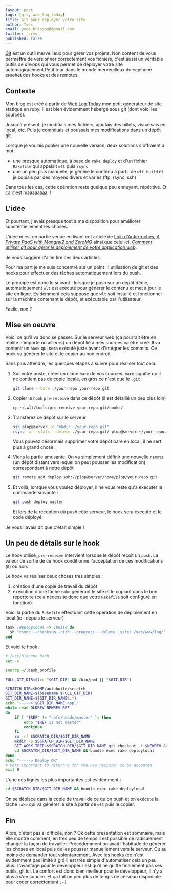 ```yaml
---
layout: post
tags: [git, web_log_today]
title: Git pour deployer votre site
author: Yves
email: yves.brissaud@gmail.com
twitter: _crev_
published: false
---
```


[Git][git] est un outil merveilleux pour gérer vos projets. Non content de vous permettre de versionner correctement vos fichiers, c'est aussi un véritable outils de _devops_ qui vous permet de déployer votre site automagiquement.Petit tour dans le monde merveuilleux ~~du capitaine crochet~~ des hooks et des remotes.

## Contexte

Mon blog est créé à partir de [Web Log Today][wlt] mon petit générateur de site statique en ruby. Il est bien évidemment hébergé sous git (dont voici les [sources][blog]).

Jusqu'à présent, je modifiais mes fichiers, ajoutais des billets, visualisais en local, etc. Puis je commitais et poussais mes modifications dans un dépôt git.

Lorsque je voulais publier une nouvelle version, deux solutions s'offraient à moi :

* une presque automatique, à base de `rake deploy` et d'un fichier `Rakefile` qui appelait `wlt` puis `rsync`
* une un peu plus manuelle, je génère le contenu à partir de `wlt build` et je copiais par des moyens divers et variés (ftp, rsync, ssh)

Dans tous les cas, cette opération reste quelque peu ennuyant, répétitive. Et ça c'est maaaaaaaal !

## L'idée

Et pourtant, j'avais presque tout à ma disposition pour améliorer substentiellement les choses.

L'idée m'est en partie venue en lisant cet article de [Loïc d'Anterroches][danterroches], _[A Private PaaS with Mongrel2 and ZeroMQ][private paas]_ ainsi que celui-ci, _[Comment utiliser git pour gérer le déploiement de votre application web][gitdeploy]_.

Je vous suggère d'aller lire ces deux articles.

Pour ma part je me suis concentré sur un point : l'utilisation de git et des hooks pour effectuer des tâches automatiquement lors du push.

Le principe est donc le suivant : lorsque je push sur un dépôt dédié, automatiquement `wlt` est exécuté pour générer le contenu et met à jour le site en ligne. Evidemment cela suppose que `wlt` soit installé et fonctionnel sur la machine contenant le dépôt, et exécutable par l'utilisateur.

Facile, non ?

## Mise en oeuvre

Voici ce qu'il va donc se passer. Sur le serveur web (ça pourrait être en réalité n'importe où ailleurs) un dépôt lié à mes sources va être créé. Il va contenir un `hook` qui sera exécuté juste avant d'intégrer les commits. Ce hook va générer le site et le copier au bon endroit.

Sans plus attendre, les quelques étapes à suivre pour réaliser tout cela.

1. Sur votre poste, créer un clone `bare` de vos sources. `bare` signifie qu'il ne contient pas de copie locale, en gros ce n'est que le `.git`

    ```sh
    git clone --bare ./your-repo your-repo.git
    ```

2. Copier le `hook` `pre-receive` dans ce dépôt (il est détaillé un peu plus loin)

    ```sh
    cp ~/.wlt/tools/pre-receive your-repo.git/hooks/
    ```

3. Transferez ce dépôt sur le serveur

    ```sh
    ssh plop@server -c "mkdir ~/your-repo.git"
    rsync -a --stats --delete ./your-repo.git/ plop@server:~/your-repo.git/
    ```

    Vous pouvez désormais supprimer votre dépôt bare en local, il ne sert plus à grand chose.

4. Viens la partie amusante. On va simplement définir une nouvelle `remote` (un dépôt distant vers lequel on peut pousser les modification) correspondant à notre dépôt

    ```sh
    git remote add deploy ssh://plop@server/home/plop/your-repo.git
    ```

5. Et voilà, lorsque vous voulez déployer, il ne vous reste qu'à exécuter la commande suivante :

    ```sh
    git push deploy master
    ```

    Et lors de la réception du push côté serveur, le hook sera executé et le code déployé.

Je vous l'avais dit que c'était simple !

## Un peu de détails sur le hook

Le hook utilisé, `pre-receive` intervient lorsque le dépôt reçoit un `push`. La valeur de sortie de ce hook conditionne l'acceptation de ces modifications (`0`) ou non.

Le hook va réaliser deux choses très simples :

1. création d'une copie de travail du dépôt
2. exécution d'une tâche `rake` générant le site et le copiant dans le bon répertoire (cela nécessite donc que votre `Rakefile` soit configuré en fonction)

Voici la partie du `Rakefile` effectuant cette opération de déploiement en local (ie : depuis le serveur)

```ruby
task :deploylocal => :build do
  sh "rsync --checksum -rtzh --progress --delete _site/ /var/www/log/"
end
```

Et voici le hook :

```sh
#!/usr/bin/env bash
set -e

source ~/.bash_profile

FULL_GIT_DIR=$(cd "$GIT_DIR" && /bin/pwd || "$GIT_DIR")

SCRATCH_DIR=$HOME/autobuild/scratch
GIT_DIR_NAME=$(basename $FULL_GIT_DIR)
GIT_DIR_NAME=${GIT_DIR_NAME%.*}
echo "-----> $GIT_DIR_NAME app."
while read OLDREV NEWREV REF
do
    if [ "$REF" != "refs/heads/master" ]; then
        echo "$REF is not master"
        continue
    fi
    rm -rf $SCRATCH_DIR/$GIT_DIR_NAME 
    mkdir -p $SCRATCH_DIR/$GIT_DIR_NAME
    GIT_WORK_TREE=$SCRATCH_DIR/$GIT_DIR_NAME git checkout -f $NEWREV &> /dev/null
    cd $SCRATCH_DIR/$GIT_DIR_NAME && bundle exec rake deploylocal
done
echo "-----> Deploy OK"
# Very important to return 0 for the new revision to be accepted
exit 0
```

L'une des lignes les plus importantes est évidemment :

```sh
cd $SCRATCH_DIR/$GIT_DIR_NAME && bundle exec rake deploylocal
```

On se déplace dans la copie de travail de ce qu'on push et on exécute la tâche `rake` qui va générer le site à partir de `wlt` puis le copier.

## Fin

Alors, c'était pas si difficile, non ? Ok cette présentation est sommaire, mais elle montre comment, en très peu de temps il est possible de radicalement changer la façon de travailler. Précédemment on avait l'habitude de générer les choses en local puis de les pousser manuellement vers le serveur. Ou au moins de demander tout volontairement. Avec les hooks (ce n'est évidemment pas limité à git) il est très simple d'automatiser cela un peu plus. L'avantage pour le développeur est qu'il ne quitte finalement pas ses outils, git ici. Le confort est donc bien meilleur pour le développeur, il n'y a plus à s'en soucier. Et ça fait un peu plus de temps de cerveau disponible pour coder correctement `;-)`

[git]: http://git-scm.org
[wlt]: https://github.com/CrEv/wlt
[blog]: https://github.com/CrEv/log.winsos.net
[danterroches]: http://danterroches.org/
[private paas]: http://notes.ceondo.com/mongrel2-zmq-paas/
[gitdeploy]: http://xhtml.net/articles/git-deploiement-application-web
